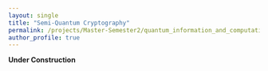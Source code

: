 ```yaml
---
layout: single
title: "Semi-Quantum Cryptography"
permalink: /projects/Master-Semester2/quantum_information_and_computation/semiquantum_cryptography/
author_profile: true
---
```


**Under Construction**
